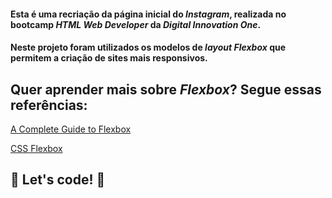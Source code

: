 #### Esta é uma recriação da página inicial do *Instagram*, realizada no bootcamp *HTML Web Developer* da *Digital Innovation One*.
#### Neste projeto foram utilizados os modelos de ***layout Flexbox*** que permitem a criação de sites mais responsivos.

## Quer aprender mais sobre ***Flexbox***? Segue essas referências:

 [A Complete Guide to Flexbox](https://css-tricks.com/snippets/css/a-guide-to-flexbox/)
 
 
 [CSS Flexbox](https://www.w3schools.com/css/css3_flexbox.asp)
 
 ## 🚀 Let's code! 🚀
